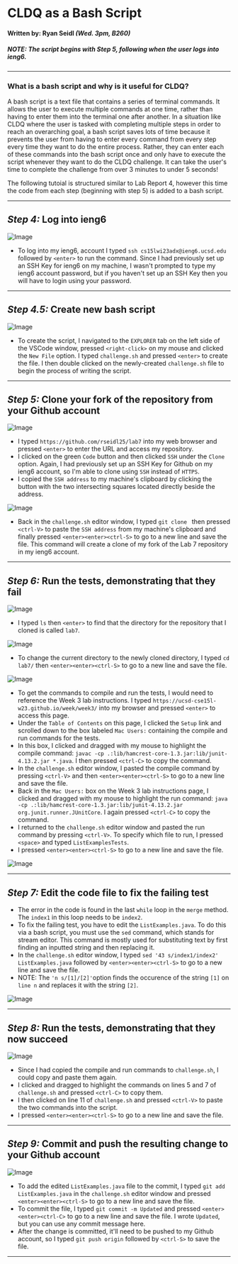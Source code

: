 # CLDQ as a Bash Script
#### Written by: Ryan Seidl *(Wed. 3pm, B260)*
##### *NOTE: The script begins with Step 5, following when the user logs into ieng6.*
---
### What is a bash script and why is it useful for CLDQ?

A bash script is a text file that contains a series of terminal commands. It allows the user
to execute multiple commands at one time, rather than having to enter them into the terminal
one after another. In a situation like CLDQ where the user is tasked with completing multiple steps
in order to reach an overarching goal, a bash script saves lots of time because it prevents the 
user from having to enter every command from every step every time they want to do the entire process. 
Rather, they can enter each of these commands into the bash script once and only have to execute the 
script whenever they want to do the CLDQ challenge. It can take the user's time to complete the
challenge from over 3 minutes to under 5 seconds!

The following tutoial is structured similar to Lab Report 4, however this time the code from
each step (beginning with step 5) is added to a bash script. 

---
## *Step 4:* Log into ieng6
![Image](step4.png)
* To log into my ieng6, account I typed `ssh cs15lwi23adx@ieng6.ucsd.edu` followed by `<enter>` to run the command. Since I had previously set up an SSH Key for ieng6 on my machine, I wasn't prompted to type my ieng6 account password, but if you haven't set up an SSH Key then you will have to login using your password.

---
## *Step 4.5:* Create new bash script
![Image](step4.5.png)
* To create the script, I navigated to the `EXPLORER` tab
on the left side of the VSCode window, pressed `<right-click>` on my mouse and clicked the
`New File` option. I typed `challenge.sh` and pressed `<enter>` to create the file. I then
double clicked on the newly-created `challenge.sh` file to begin the process of writing the script.

---
## *Step 5:* Clone your fork of the repository from your Github account
![Image](step5-1.png)

* I typed `https://github.com/rseidl25/lab7` into my web browser and 
pressed `<enter>` to enter the URL and access my repository.
* I clicked on the green `Code` button and then clicked `SSH` under the `Clone` option. Again, I had
previously set up an SSH Key for Github on my ieng6 account, so I'm able to clone using `SSH` instead of `HTTPS`.
* I copied the `SSH address` to my machine's clipboard by clicking the button with the two intersecting squares located directly beside the address. 

![Image](step25-2.png)

* Back in the `challenge.sh` editor window, I typed `git clone ` then pressed `<ctrl-V>` to paste the `SSH address` from my
machine's clipboard and finally pressed `<enter><enter><ctrl-S>` to go to a new line and save the file. This command will create a clone of my fork of the Lab 7 repository in my ieng6 account.

---
## *Step 6:* Run the tests, demonstrating that they fail
![Image](step6-1.png)

* I typed `ls` then `<enter>` to find that the directory for the repository that I cloned is called `lab7`.

![Image](step26-2.png)

* To change the current directory to the newly cloned directory, I typed `cd lab7/` then `<enter><enter><ctrl-S>` to go to a new line and save the file.

![Image](step6-3.png)

* To get the commands to compile and run the tests, I would need to reference the Week 3 lab instructions.
I typed `https://ucsd-cse15l-w23.github.io/week/week3/` into my browser and pressed `<enter>` to access this page.
* Under the `Table of Contents` on this page, I clicked the `Setup` link and scrolled down to the box labeled `Mac Users:`
containing the compile and run commands for the tests.
* In this box, I clicked and dragged with my mouse to highlight the compile command: 
`javac -cp .:lib/hamcrest-core-1.3.jar:lib/junit-4.13.2.jar *.java`. I then pressed `<ctrl-C>` to copy the command.
* In the `challenge.sh` editor window, I pasted the compile command by pressing `<ctrl-V>` and then `<enter><enter><ctrl-S>` to go to a new line and save the file.
* Back in the `Mac Users:` box on the Week 3 lab instructions page, I clicked and dragged with my mouse to 
highlight the run command: `java -cp .:lib/hamcrest-core-1.3.jar:lib/junit-4.13.2.jar org.junit.runner.JUnitCore`. 
I again pressed `<ctrl-C>` to copy the command.
* I returned to the `challenge.sh` editor window and pasted the run command by pressing `<ctrl-V>`. To specify which file to run, 
I pressed `<space>` and typed `ListExamplesTests`.
* I pressed `<enter><enter><ctrl-S>` to go to a new line and save the file.

![Image](step26-4.png)

---
## *Step 7:* Edit the code file to fix the failing test

* The error in the code is found in the last `while` loop in the `merge` method. The `index1` in this loop needs to be `index2`.
* To fix the failing test, you have to edit the `ListExamples.java`. To do this via a bash script, you must use the `sed` command, which stands for stream editor. This command is mostly used for substituting text by first finding an inputted string and then replacing it.
* In the `challenge.sh` editor window, I typed `sed '43 s/index1/index2' ListExamples.java` followed by `<enter><enter><ctrl-S>` to go to a new line and save the file.
* NOTE: The `'n s/[1]/[2]'`option finds the occurence of the string `[1]` on `line n` and replaces it with the string `[2]`.

![Image](step27.png)

---
## *Step 8:* Run the tests, demonstrating that they now succeed

![Image](step28.png)

* Since I had copied the compile and run commands to `challenge.sh`, I could copy and paste them again.
* I clicked and dragged to highlight the commands on lines 5 and 7 of `challenge.sh` and pressed `<ctrl-C>` to copy them.
* I then clicked on line 11 of `challenge.sh` and pressed `<ctrl-V>` to paste the two commands into the script.
* I pressed `<enter><enter><ctrl-S>` to go to a new line and save the file.

---
## *Step 9:* Commit and push the resulting change to your Github account

![Image](step9.png)

* To add the edited `ListExamples.java` file to the commit, I typed `git add ListExamples.java` in the `challenge.sh` editor window and pressed `<enter><enter><ctrl-S>` to go to a new line and save the file.
* To commit the file, I typed `git commit -m Updated` and pressed `<enter><enter><ctrl-C>` to go to a new line and save the file. I wrote `Updated`, but you can use any commit message here.
* After the change is committed, it'll need to be pushed to my Github account, so I typed `git push origin` followed by `<ctrl-S>` to save the file.

---



